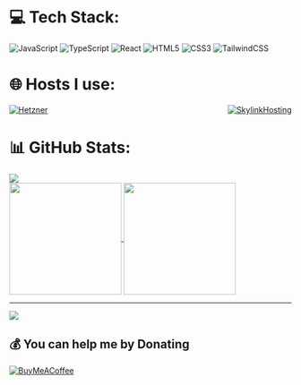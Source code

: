 <!-- # Spotify Stats
![Alt text](https://spotify-recently-played-readme.vercel.app/api?user=6tvbnbu8qq4eggs9koed1o732) -->
# 💻 Tech Stack:
![JavaScript](https://img.shields.io/badge/javascript-%23323330.svg?style=for-the-badge&logo=javascript&logoColor=%23F7DF1E) ![TypeScript](https://img.shields.io/badge/typescript-%23007ACC.svg?style=for-the-badge&logo=typescript&logoColor=white) ![React](https://img.shields.io/badge/react-%2320232a.svg?style=for-the-badge&logo=react&logoColor=%2361DAFB) ![HTML5](https://img.shields.io/badge/html5-%23E34F26.svg?style=for-the-badge&logo=html5&logoColor=white) ![CSS3](https://img.shields.io/badge/css3-%231572B6.svg?style=for-the-badge&logo=css3&logoColor=white) ![TailwindCSS](https://img.shields.io/badge/tailwindcss-%2338B2AC.svg?style=for-the-badge&logo=tailwind-css&logoColor=white)
# 🌐 Hosts I use:
<div style="display: flex; justify-content: space-between;">
    <a href="https://hetzner.com">
        <img src="https://img.shields.io/badge/HETZNER-%23FF0000.svg?style=for-the-badge&logo=hetzner&logoColor=%23FFFFFF" alt="Hetzner">
    </a>
    <a href="https://skylinkhosting.com">
        <img src="https://img.shields.io/badge/SkylinkHosting-%23FF0000.svg?style=for-the-badge&logo=skylinkhosting&logoColor=%23FFFFFF" alt="SkylinkHosting">
    </a>
</div>

# 📊 GitHub Stats:
![](https://github-readme-streak-stats.herokuapp.com/?user=DIVISIONSolar&theme=tokyonight&hide_border=false)<br/>
<a href="https://readme.github.joshsevero.dev/api?username=DIVISIONSolar&theme=tokyonight&hide_border=false&include_all_commits=true&count_private=false">
  <img height=200 align="center" src="https://readme.github.joshsevero.dev/api?username=DIVISIONSolar&theme=tokyonight&hide_border=false&include_all_commits=true&count_private=false" />
</a>
<a href="https://readme.github.joshsevero.dev/api/top-langs/?username=DIVISIONSolar&theme=tokyonight&hide_border=false&include_all_commits=true&count_private=false&layout=compact">
  <img height=200 align="center" src="https://readme.github.joshsevero.dev/api/top-langs/?username=DIVISIONSolar&theme=tokyonight&hide_border=false&include_all_commits=true&count_private=false&layout=compact" />
</a>

---
[![](https://visitcount.itsvg.in/api?id=DIVISIONSolar&label=Profile%20Views&color=12&icon=3&pretty=true)](https://visitcount.itsvg.in)

## 💰 You can help me by Donating
  [![BuyMeACoffee](https://img.shields.io/badge/Buy%20Me%20a%20Coffee-ffdd00?style=for-the-badge&logo=buy-me-a-coffee&logoColor=black)](https://buymeacoffee.com/joshsevero) 

